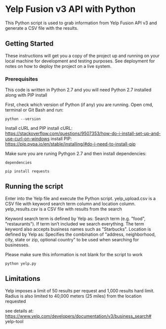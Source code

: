 # Yelp Fusion v3 API with Python

This Python script is used to grab information from Yelp Fusion API v3 and generate a CSV file with the results.

## Getting Started

These instructions will get you a copy of the project up and running on your local machine for development and testing purposes. See deployment for notes on how to deploy the project on a live system.

### Prerequisites

This code is written in Python 2.7 and you will need Python 2.7 installed along with PIP install

First, check which version of Python (if any) you are running.  Open cmd, terminal or Git Bash and run:

```
python --version
```
Install cURL and PIP
install cURL: https://stackoverflow.com/questions/9507353/how-do-i-install-set-up-and-use-curl-on-windows
install PIP: https://pip.pypa.io/en/stable/installing/#do-i-need-to-install-pip

Make sure you are runing Pythgon 2.7 and then install dependencies:

```
dependencies

pip install requests
```

## Running the script

Enter into the Yelp file and execute the Python script.
yelp_upload.csv is a CSV file with keyword search term column and location column. 
yelp_results.csv is a CSV file with results from the search

Keyword search term is defined by Yelp as: Search term (e.g. "food", "restaurants"). If term isn’t included we search everything. The term keyword also accepts business names such as "Starbucks".
Location is defined by Yelp as: Specifies the combination of "address, neighborhood, city, state or zip, optional country" to be used when searching for businesses.

Please make sure this information is not blank for the script to work
```
python yelp.py
```

## Limitations
Yelp imposes a limit of 50 results per request and 1,000 results hard limit. Radius is also limited to 40,000 meters (25 miles) from the location requested

see details at:
https://www.yelp.com/developers/documentation/v3/business_search# yelp-tool
